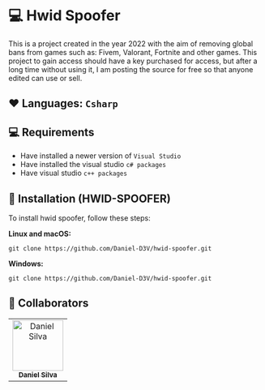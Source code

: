 # 💻 Hwid Spoofer
This is a project created in the year 2022 with the aim of removing global bans from games such as: Fivem, Valorant, Fortnite and other games. This project to gain access should have a key purchased for access, but after a long time without using it, I am posting the source for free so that anyone edited can use or sell.

## **❤️ Languages:** `Csharp`

## 💻 Requirements

* Have installed a newer version of `Visual Studio`
* Have installed the visual studio `c# packages`
* Have visual studio `c++ packages`

## 🚀 Installation (HWID-SPOOFER)

To install hwid spoofer, follow these steps:

**Linux and macOS:**
```
git clone https://github.com/Daniel-D3V/hwid-spoofer.git
```

**Windows:**
```
git clone https://github.com/Daniel-D3V/hwid-spoofer.git
```

## 🤝 Collaborators
<table>
  <tr>
    <td align="center">
      <a href="https://github.com/Daniel-D3V">
        <img src="https://avatars.githubusercontent.com/u/103064271?v=4" width="100px;" alt="Daniel Silva"/><br>
        <sub>
          <b>Daniel Silva</b>
        </sub>
      </a>
    </td>
  </tr>
</table>
